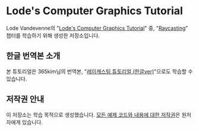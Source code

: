 # Lode's Computer Graphics Tutorial

Lode Vandevenne의 "[Lode's Computer Graphics Tutorial](https://lodev.org/cgtutor/)" 중,
"[Raycasting](https://lodev.org/cgtutor/raycasting.html)" 챕터를 학습하기 위해 생성한 저장소입니다.

## 한글 번역본 소개

본 튜토리얼은 365kim님의 번역본, "[레이캐스팅 튜토리얼 (한글ver)](https://github.com/365kim/raycasting_tutorial)"으로도 학습할 수 있습니다.

## 저작권 안내

이 저장소는 학습 목적으로 생성했습니다. [모든 예제 코드와 내용에 대한 저작권](https://lodev.org/cgtutor/legal.html)은 원저자에게 있습니다.
